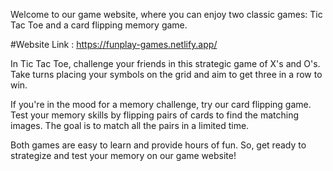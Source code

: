 Welcome to our game website, where you can enjoy two classic games: Tic Tac Toe and a card flipping memory game.

#Website Link : https://funplay-games.netlify.app/

In Tic Tac Toe, challenge your friends in this strategic game of X's and O's. Take turns placing your symbols on the grid and aim to get three in a row to win. 

If you're in the mood for a memory challenge, try our card flipping game. Test your memory skills by flipping pairs of cards to find the matching images. The goal is to match all the pairs in a limited time. 

Both games are easy to learn and provide hours of fun. So, get ready to strategize and test your memory on our game website!
